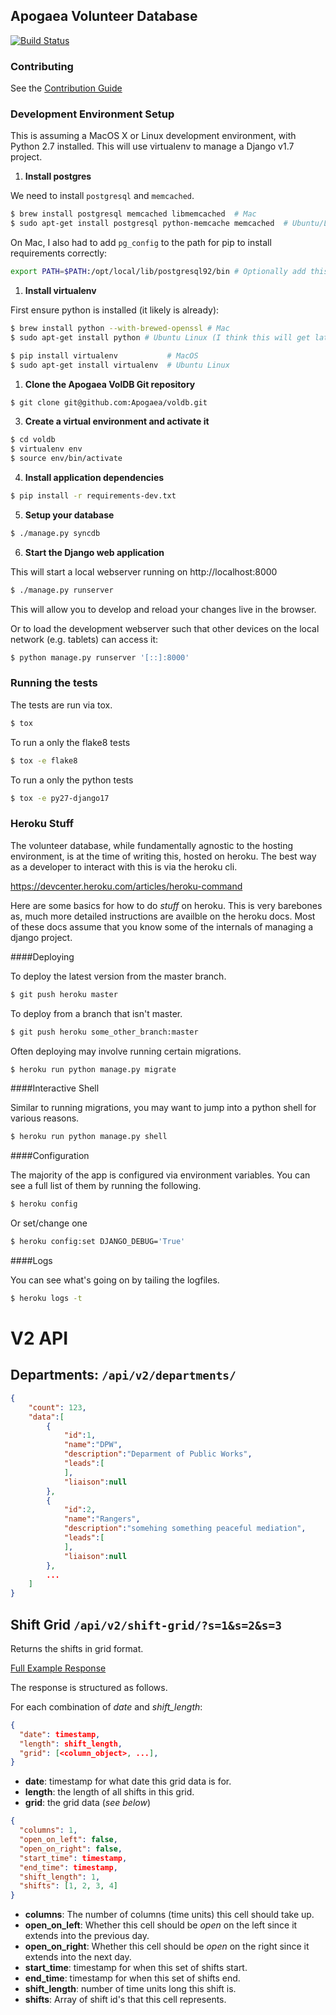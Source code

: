 ## Apogaea Volunteer Database

[![Build Status](https://travis-ci.org/Apogaea/voldb.png)](https://travis-ci.org/Apogaea/voldb)

### Contributing

See the [Contribution Guide](CONTRIBUTING.md)

### Development Environment Setup

This is assuming a MacOS X or Linux development environment, with Python 2.7 installed.
This will use virtualenv to manage a Django v1.7 project.


1. **Install postgres**  

  We need to install `postgresql` and `memcached`.

  ```bash
  $ brew install postgresql memcached libmemcached  # Mac
  $ sudo apt-get install postgresql python-memcache memcached  # Ubuntu/Linux
  ```
 
  On Mac, I also had to add `pg_config` to the path for pip to install requirements correctly:
  ```bash
  export PATH=$PATH:/opt/local/lib/postgresql92/bin # Optionally add this to .bashrc
  ```

1. **Install virtualenv**  
  
  First ensure python is installed (it likely is already): 
 
  ```bash
  $ brew install python --with-brewed-openssl # Mac
  $ sudo apt-get install python # Ubuntu Linux (I think this will get latest 2.x)
  
  ```   
  ```bash
  $ pip install virtualenv           # MacOS
  $ sudo apt-get install virtualenv  # Ubuntu Linux
  ```
  
1. **Clone the Apogaea VolDB Git repository**

  ```bash
  $ git clone git@github.com:Apogaea/voldb.git
  ```

3. **Create a virtual environment and activate it**
  
  ```bash
  $ cd voldb
  $ virtualenv env
  $ source env/bin/activate
  ```

4. **Install application dependencies**
  
  ```bash
  $ pip install -r requirements-dev.txt
  ```

5. **Setup your database**

  ```bash
  $ ./manage.py syncdb
  ```

6. **Start the Django web application**

  This will start a local webserver running on http://localhost:8000

  ```bash
  $ ./manage.py runserver
  ```
  This will allow you to develop and reload your changes live in the browser.
  
  Or to load the development webserver such that other devices on the local
  network (e.g. tablets) can access it:
  
  ```bash
  $ python manage.py runserver '[::]:8000'
  ```

### Running the tests

The tests are run via tox.

```bash
$ tox
```

To run a only the flake8 tests

```bash
$ tox -e flake8
```

To run a only the python tests

```bash
$ tox -e py27-django17
```

### Heroku Stuff

The volunteer database, while fundamentally agnostic to the hosting
environment, is at the time of writing this, hosted on heroku.  The best way as
a developer to interact with this is via the heroku cli.

https://devcenter.heroku.com/articles/heroku-command

Here are some basics for how to do *stuff* on heroku.  This is very barebones
as, much more detailed instructions are availble on the heroku docs.  Most of
these docs assume that you know some of the internals of managing a django
project.


####Deploying

To deploy the latest version from the master branch.

```bash
$ git push heroku master
```

To deploy from a branch that isn't master.
```bash
$ git push heroku some_other_branch:master
```

Often deploying may involve running certain migrations.

```bash
$ heroku run python manage.py migrate
```

####Interactive Shell

Similar to running migrations, you may want to jump into a python shell for
various reasons.

```bash
$ heroku run python manage.py shell
```

####Configuration

The majority of the app is configured via environment variables.  You can see a
full list of them by running the following.

```bash
$ heroku config
```

Or set/change one

```bash
$ heroku config:set DJANGO_DEBUG='True'
```

####Logs

You can see what's going on by tailing the logfiles.

```bash
$ heroku logs -t
```


# V2 API

## Departments: `/api/v2/departments/`

```json
{
    "count": 123,
    "data":[
        {
            "id":1,
            "name":"DPW",
            "description":"Deparment of Public Works",
            "leads":[
            ],
            "liaison":null
        },
        {
            "id":2,
            "name":"Rangers",
            "description":"somehing something peaceful mediation",
            "leads":[
            ],
            "liaison":null
        },
        ...
    ]
}
```

## Shift Grid `/api/v2/shift-grid/?s=1&s=2&s=3`

Returns the shifts in grid format.

[Full Example Response](https://gist.github.com/pipermerriam/929a4b3e32277c082f67)


The response is structured as follows.

For each combination of *date* and *shift_length*:

```json
{
  "date": timestamp,
  "length": shift_length,
  "grid": [<column_object>, ...],
}
```

- **date**: timestamp for what date this grid data is for.
- **length**: the length of all shifts in this grid.
- **grid**: the grid data (*see below*)


```json
{
  "columns": 1,
  "open_on_left": false,
  "open_on_right": false,
  "start_time": timestamp,
  "end_time": timestamp,
  "shift_length": 1,
  "shifts": [1, 2, 3, 4]
}
```

- **columns**: The number of columns (time units) this cell should take up.
- **open_on_left**: Whether this cell should be *open* on the left since it
  extends into the previous day.
- **open_on_right**: Whether this cell should be *open* on the right since it
  extends into the next day.
- **start_time**: timestamp for when this set of shifts start.
- **end_time**: timestamp for when this set of shifts end.
- **shift_length**: number of time units long this shift is.
- **shifts**: Array of shift id's that this cell represents.
